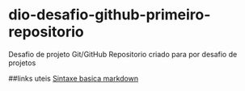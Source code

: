 # dio-desafio-github-primeiro-repositorio
Desafio de projeto Git/GitHub
Repositorio criado para por desafio de projetos

##links uteis
[Sintaxe  basica markdown](https://www.markdownguide.org/getting-started/)
